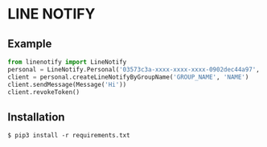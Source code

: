 # LINE NOTIFY

Example
------------
```python
from linenotify import LineNotify
personal = LineNotify.Personal('03573c3a-xxxx-xxxx-xxxx-0902dec44a97', 'NTdkOGQyOWQtZDYxxxxxxxxxxxFmMmMtMWU1M2Q5MWE5YzZl')
client = personal.createLineNotifyByGroupName('GROUP_NAME', 'NAME')
client.sendMessage(Message('Hi'))
client.revokeToken()
```

Installation
------------
```shell
$ pip3 install -r requirements.txt
```
